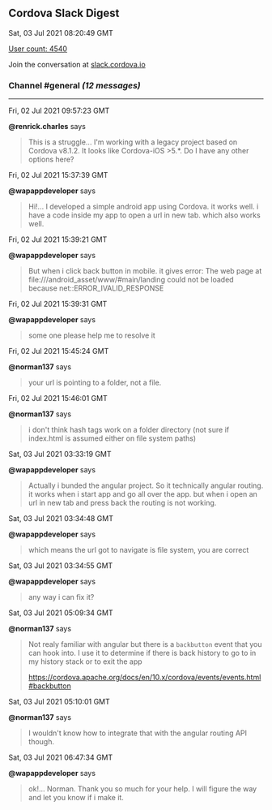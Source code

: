 ## Cordova Slack Digest
Sat, 03 Jul 2021 08:20:49 GMT

[User count: 4540](https://cordova.slack.com/)


Join the conversation at [slack.cordova.io](http://slack.cordova.io/)

### __Channel #general__ _(12 messages)_
---

Fri, 02 Jul 2021 09:57:23 GMT

__@renrick.charles__ says 
> This is a struggle... I'm working with a legacy project based on Cordova v8.1.2. It looks like Cordova-iOS &gt;5.*. Do I have any other options here?
> 

Fri, 02 Jul 2021 15:37:39 GMT

__@wapappdeveloper__ says 
> Hi!... I developed a simple android app using Cordova. it works well. i have a code inside my app to open a url in new tab. which also works well.
> 

Fri, 02 Jul 2021 15:39:21 GMT

__@wapappdeveloper__ says 
> But when i click back button in mobile. it gives error: The web page at file:///android_asset/www/#main/landing could not be loaded because net::ERROR_IVALID_RESPONSE
> 

Fri, 02 Jul 2021 15:39:31 GMT

__@wapappdeveloper__ says 
> some one please help me to resolve it
> 

Fri, 02 Jul 2021 15:45:24 GMT

__@norman137__ says 
> your url is pointing to a folder, not a file.
> 

Fri, 02 Jul 2021 15:46:01 GMT

__@norman137__ says 
> i don't think hash tags work on a folder directory (not sure if index.html is assumed either on file system paths)
> 

Sat, 03 Jul 2021 03:33:19 GMT

__@wapappdeveloper__ says 
> Actually i bunded the angular project. So it technically angular routing. it works when i start app and go all over the app. but when i open an url in new tab and press back the routing is not working.
> 

Sat, 03 Jul 2021 03:34:48 GMT

__@wapappdeveloper__ says 
> which means the url got to navigate is file system, you are correct
> 

Sat, 03 Jul 2021 03:34:55 GMT

__@wapappdeveloper__ says 
> any way i can fix it?
> 

Sat, 03 Jul 2021 05:09:34 GMT

__@norman137__ says 
> Not realy familiar with angular but there is a `backbutton` event that you can hook into. I use it to determine if there is back history to go to in my history stack or to exit the app
> 
> <https://cordova.apache.org/docs/en/10.x/cordova/events/events.html#backbutton>
> 

Sat, 03 Jul 2021 05:10:01 GMT

__@norman137__ says 
> I wouldn't know how to integrate that with the angular routing API though.
> 

Sat, 03 Jul 2021 06:47:34 GMT

__@wapappdeveloper__ says 
> ok!... Norman. Thank you so much for your help. I will figure the way and let you know if i make it.
> 
